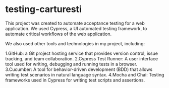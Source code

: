 # testing-carturesti

This project was created to automate acceptance testing for a web application. We used Cypress, a UI automated testing framework, to automate critical workflows of the web application.

We also used other tools and technologies in my project, including:

1.GitHub: a Git project hosting service that provides version control, issue tracking, and team collaboration.
2.Cypress Test Runner: A user interface tool used for writing, debugging and running tests in a browser.
3.Cucumber: A tool for behavior-driven development (BDD) that allows writing test scenarios in natural language syntax.
4.Mocha and Chai: Testing frameworks used in Cypress for writing test scripts and assertions.

